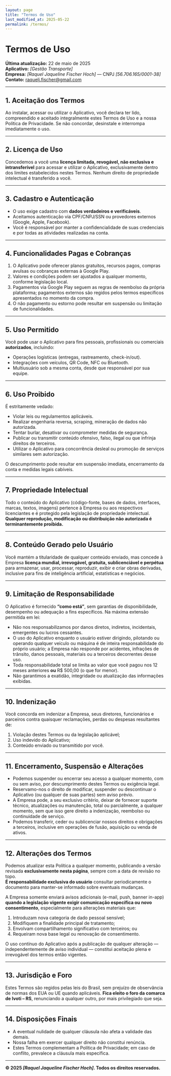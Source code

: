 ```yaml
---
layout: page
title: "Termos de Uso"
last_modified_at: 2025-05-22
permalink: /termos/
---
```


# Termos de Uso  
**Última atualização:** 22 de maio de 2025  
**Aplicativo:** *[Gestão Transporte]*  
**Empresa:** *[Raquel Jaqueline Fischer Hoch]* — CNPJ *[56.706.165/0001-38]*  
**Contato:** <raquelj.fischer@gmail.com>  

---

## 1. Aceitação dos Termos  

Ao instalar, acessar ou utilizar o Aplicativo, você declara ter lido, compreendido e aceitado integralmente estes Termos de Uso e a nossa Política de Privacidade. Se não concordar, desinstale e interrompa imediatamente o uso.  

---

## 2. Licença de Uso  

Concedemos a você uma **licença limitada, revogável, não exclusiva e intransferível** para acessar e utilizar o Aplicativo, exclusivamente dentro dos limites estabelecidos nestes Termos. Nenhum direito de propriedade intelectual é transferido a você.  

---

## 3. Cadastro e Autenticação  

- O uso exige cadastro com **dados verdadeiros e verificáveis**.  
- Aceitamos autenticação via CPF/CNPJ/SSN ou provedores externos (Google, Apple, Facebook).  
- Você é responsável por manter a confidencialidade de suas credenciais e por todas as atividades realizadas na conta.  

---

## 4. Funcionalidades Pagas e Cobranças  

1. O Aplicativo pode oferecer planos gratuitos, recursos pagos, compras avulsas ou cobranças externas à Google Play.  
2. Valores e condições podem ser ajustados a qualquer momento, conforme legislação local.  
3. Pagamentos via Google Play seguem as regras de reembolso da própria plataforma; pagamentos externos são regidos pelos termos específicos apresentados no momento da compra.  
4. O não pagamento ou estorno pode resultar em suspensão ou limitação de funcionalidades.  

---

## 5. Uso Permitido  

Você pode usar o Aplicativo para fins pessoais, profissionais ou comerciais **autorizados**, incluindo:  

- Operações logísticas (entregas, rastreamento, check-in/out).  
- Integrações com veículos, QR Code, NFC ou Bluetooth.  
- Multiusuário sob a mesma conta, desde que responsável por sua equipe.  

---

## 6. Uso Proibido  

É estritamente vedado:  

- Violar leis ou regulamentos aplicáveis.  
- Realizar engenharia reversa, scraping, mineração de dados não autorizada.  
- Tentar burlar, desativar ou comprometer medidas de segurança.  
- Publicar ou transmitir conteúdo ofensivo, falso, ilegal ou que infrinja direitos de terceiros.  
- Utilizar o Aplicativo para concorrência desleal ou promoção de serviços similares sem autorização.  

O descumprimento pode resultar em suspensão imediata, encerramento da conta e medidas legais cabíveis.  

---

## 7. Propriedade Intelectual  

Todo o conteúdo do Aplicativo (código-fonte, bases de dados, interfaces, marcas, textos, imagens) pertence à Empresa ou aos respectivos licenciantes e é protegido pela legislação de propriedade intelectual. **Qualquer reprodução, modificação ou distribuição não autorizada é terminantemente proibida.**  

---

## 8. Conteúdo Gerado pelo Usuário  

Você mantém a titularidade de qualquer conteúdo enviado, mas concede à Empresa **licença mundial, irrevogável, gratuita, sublicenciável e perpétua** para armazenar, usar, processar, reproduzir, exibir e criar obras derivadas, inclusive para fins de inteligência artificial, estatísticas e negócios.  

---

## 9. Limitação de Responsabilidade  

O Aplicativo é fornecido **“como está”**, sem garantias de disponibilidade, desempenho ou adequação a fins específicos. Na máxima extensão permitida em lei:  

- Não nos responsabilizamos por danos diretos, indiretos, incidentais, emergentes ou lucros cessantes.  
- O uso do Aplicativo enquanto o usuário estiver dirigindo, pilotando ou operando qualquer veículo ou máquina é de inteira responsabilidade do próprio usuário; a Empresa não responde por acidentes, infrações de trânsito, danos pessoais, materiais ou a terceiros decorrentes desse uso.  
- Toda responsabilidade total se limita ao valor que você pagou nos 12 meses anteriores **ou** R$ 500,00 (o que for menor).  
- Não garantimos a exatidão, integridade ou atualização das informações exibidas.  

---

## 10. Indenização  

Você concorda em indenizar a Empresa, seus diretores, funcionários e parceiros contra quaisquer reclamações, perdas ou despesas resultantes de:  

1. Violação destes Termos ou da legislação aplicável;  
2. Uso indevido do Aplicativo;  
3. Conteúdo enviado ou transmitido por você.  

---

## 11. Encerramento, Suspensão e Alterações  

- Podemos suspender ou encerrar seu acesso a qualquer momento, com ou sem aviso, por descumprimento destes Termos ou exigência legal.  
- Reservamo-nos o direito de modificar, suspender ou descontinuar o Aplicativo (ou qualquer de suas partes) sem aviso prévio.  
- A Empresa pode, a seu exclusivo critério, deixar de fornecer suporte técnico, atualizações ou manutenção, total ou parcialmente, a qualquer momento, sem que isso gere direito a indenização, reembolso ou continuidade de serviço.  
- Podemos transferir, ceder ou sublicenciar nossos direitos e obrigações a terceiros, inclusive em operações de fusão, aquisição ou venda de ativos.  

---

## 12. Alterações dos Termos  

Podemos atualizar esta Política a qualquer momento, publicando a versão revisada **exclusivamente nesta página**, sempre com a data de revisão no topo.  
**É responsabilidade exclusiva do usuário** consultar periodicamente o documento para manter-se informado sobre eventuais mudanças.  

A Empresa somente enviará avisos adicionais (e-mail, push, banner in-app) **quando a legislação vigente exigir comunicação específica ou novo consentimento**, especialmente para alterações materiais que:  

1. Introduzam nova categoria de dado pessoal sensível;  
2. Modifiquem a finalidade principal de tratamento;  
3. Envolvam compartilhamento significativo com terceiros; ou  
4. Requeiram nova base legal ou renovação de consentimento.  

O uso contínuo do Aplicativo após a publicação de qualquer alteração — independentemente de aviso individual — constitui aceitação plena e irrevogável dos termos então vigentes.

---

## 13. Jurisdição e Foro  

Estes Termos são regidos pelas leis do Brasil, sem prejuízo de observância de normas dos EUA ou UE quando aplicáveis. **Fica eleito o foro da comarca de Ivoti – RS**, renunciando a qualquer outro, por mais privilegiado que seja.  

---

## 14. Disposições Finais  

- A eventual nulidade de qualquer cláusula não afeta a validade das demais.  
- Nossa falha em exercer qualquer direito não constitui renúncia.  
- Estes Termos complementam a Política de Privacidade; em caso de conflito, prevalece a cláusula mais específica.  

---

**© 2025 *[Raquel Jaqueline Fischer Hoch]*. Todos os direitos reservados.**
